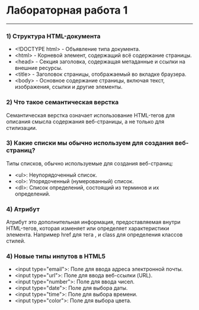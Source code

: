 # Лабораторная работа 1
____
### 1) Структура HTML-документа
* &lt;!DOCTYPE html> - Объявление типа документа.
* &lt;html> - Корневой элемент, содержащий всё содержание страницы.
* &lt;head> - Секция заголовка, содержащая метаданные и ссылки на внешние ресурсы.
* &lt;title> - Заголовок страницы, отображаемый во вкладке браузера.
* &lt;body> - Основное содержание страницы, включая текст, изображения, ссылки и другие элементы.

### 2) Что такое семантическая верстка
Семантическая верстка означает использование HTML-тегов для описания смысла содержания веб-страницы, а не только для стилизации.

### 3) Какие списки мы обычно используем для создания веб-страниц?
Типы списков, обычно используемые для создания веб-страниц:
* &lt;ul>: Неупорядоченный список.
* &lt;ol>: Упорядоченный (нумерованный) список.
* &lt;dl>: Список определений, состоящий из терминов и их определений.

### 4) Атрибут
Атрибут это дополнительная информация, предоставляемая внутри HTML-тегов, которая изменяет или определяет характеристики элемента. Например href для тега <a>, и class для определения классов стилей.

### 4) Новые типы инпутов в HTML5
* &lt;input type="email">: Поле для ввода адреса электронной почты.
* &lt;input type="url">: Поле для ввода веб-ссылки (URL).
* &lt;input type="number">: Поле для ввода чисел.
* &lt;input type="date">: Поле для выбора даты.
* &lt;input type="time">: Поле для выбора времени.
* &lt;input type="color">: Поле для выбора цвета.
